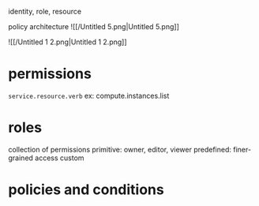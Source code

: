   
identity, role, resource
  
policy architecture
![[/Untitled 5.png|Untitled 5.png]]
  
![[/Untitled 1 2.png|Untitled 1 2.png]]
  
# permissions
`service.resource.verb`
ex: compute.instances.list
  
# roles
collection of permissions
primitive: owner, editor, viewer
predefined: finer-grained access
custom
# policies and conditions
